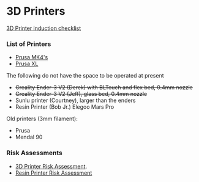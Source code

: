 # 3D Printers

[3D Printer induction checklist](https://docs.google.com/document/d/1Bn4tA91g54ththpyIZi5xGV5HVMoGJKF/edit?usp=sharing&ouid=106230533848458755373&rtpof=true&sd=true)

### List of Printers

- [Prusa MK4's](PrusaMK4.md)
- [Prusa XL](xl.md)

The following do not have the space to be operated at present

- ~~Creality Ender-3 V2 (Derek) with BLTouch and flex bed, 0.4mm nozzle~~
- ~~Creality Ender-3 V2 (Jeff), glass bed, 0.4mm nozzle~~
- Sunlu printer (Courtney), larger than the enders
- Resin Printer (Bob Jr.) Elegoo Mars Pro

Old printers  (3mm filament):

- Prusa 
- Mendal 90 

### Risk Assessments

- [3D Printer Risk Assessment](https://docs.google.com/document/d/13F_mqEcwl8jpON4T8a-jdl3WKjYoNxzUKGc_Y5eh38M/edit?usp=sharing).
- [Resin Printer Risk Assessment](https://docs.google.com/document/d/1gsu6xQNcerGyQyBi3ieNdV3jo-cZCiJkW5b1et0ysE4/edit?usp=sharing)
